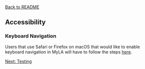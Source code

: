 [Back to README](../README.md)

## Accessibility

### Keyboard Navigation

Users that use Safari or Firefox on macOS that would like to enable keyboard navigation in MyLA
will have to follow the steps [here](https://github.com/tl-its-umich-edu/my-learning-analytics/wiki/Project:-Accessibility).

[Next: Testing](../docs/testing.md)

